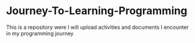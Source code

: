# Journey-To-Learning-Programming
This is a repository were I will upload activities and documents I encounter in my programming journey
